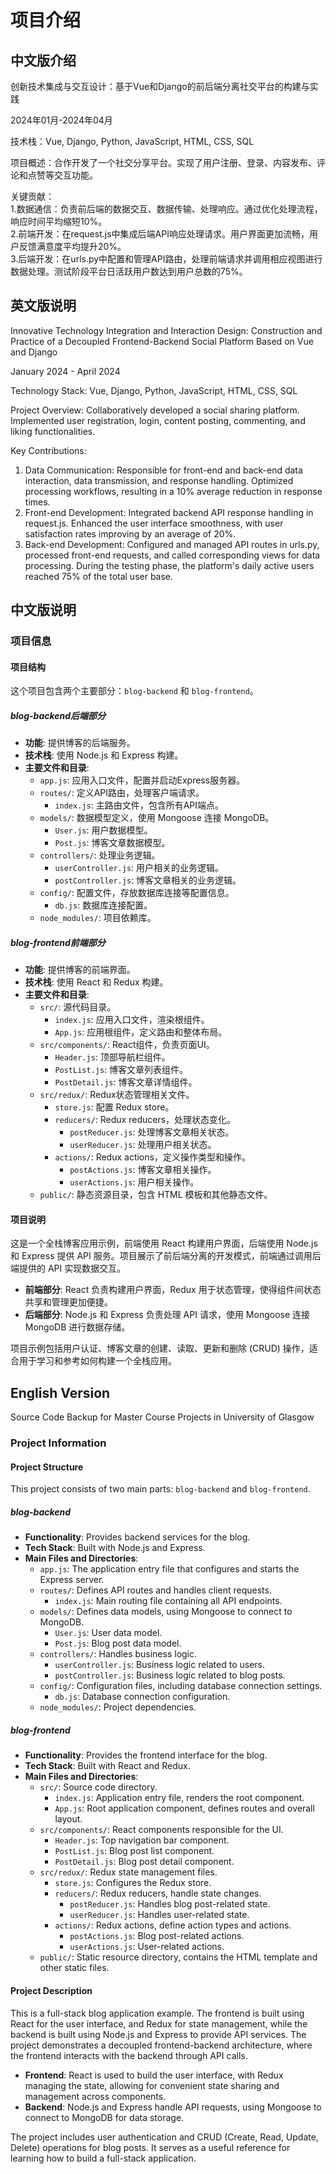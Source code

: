 # 项目介绍
## 中文版介绍
创新技术集成与交互设计：基于Vue和Django的前后端分离社交平台的构建与实践  

2024年01月-2024年04月  
  
技术栈：Vue, Django, Python, JavaScript, HTML, CSS, SQL  
  
项目概述：合作开发了一个社交分享平台。实现了用户注册、登录、内容发布、评论和点赞等交互功能。  
  
关键贡献：  
1.数据通信：负责前后端的数据交互、数据传输、处理响应。通过优化处理流程，响应时间平均缩短10%。  
2.前端开发：在request.js中集成后端API响应处理请求。用户界面更加流畅，用户反馈满意度平均提升20%。  
3.后端开发：在urls.py中配置和管理API路由，处理前端请求并调用相应视图进行数据处理。测试阶段平台日活跃用户数达到用户总数的75%。  

## 英文版说明
Innovative Technology Integration and Interaction Design: Construction and Practice of a Decoupled Frontend-Backend Social Platform Based on Vue and Django  
  
January 2024 - April 2024  
  
Technology Stack: Vue, Django, Python, JavaScript, HTML, CSS, SQL  
  
Project Overview: Collaboratively developed a social sharing platform. Implemented user registration, login, content posting, commenting, and liking functionalities.  
  
Key Contributions:  
1. Data Communication: Responsible for front-end and back-end data interaction, data transmission, and response handling. Optimized processing workflows, resulting in a 10% average reduction in response times.  
2. Front-end Development: Integrated backend API response handling in request.js. Enhanced the user interface smoothness, with user satisfaction rates improving by an average of 20%.  
3. Back-end Development: Configured and managed API routes in urls.py, processed front-end requests, and called corresponding views for data processing. During the testing phase, the platform's daily active users reached 75% of the total user base.  
  
  
  

## 中文版说明

### 项目信息

#### 项目结构
这个项目包含两个主要部分：`blog-backend` 和 `blog-frontend`。

##### blog-backend后端部分
- **功能**: 提供博客的后端服务。
- **技术栈**: 使用 Node.js 和 Express 构建。
- **主要文件和目录**:
  - `app.js`: 应用入口文件，配置并启动Express服务器。
  - `routes/`: 定义API路由，处理客户端请求。
    - `index.js`: 主路由文件，包含所有API端点。
  - `models/`: 数据模型定义，使用 Mongoose 连接 MongoDB。
    - `User.js`: 用户数据模型。
    - `Post.js`: 博客文章数据模型。
  - `controllers/`: 处理业务逻辑。
    - `userController.js`: 用户相关的业务逻辑。
    - `postController.js`: 博客文章相关的业务逻辑。
  - `config/`: 配置文件，存放数据库连接等配置信息。
    - `db.js`: 数据库连接配置。
  - `node_modules/`: 项目依赖库。

##### blog-frontend前端部分
- **功能**: 提供博客的前端界面。
- **技术栈**: 使用 React 和 Redux 构建。
- **主要文件和目录**:
  - `src/`: 源代码目录。
    - `index.js`: 应用入口文件，渲染根组件。
    - `App.js`: 应用根组件，定义路由和整体布局。
  - `src/components/`: React组件，负责页面UI。
    - `Header.js`: 顶部导航栏组件。
    - `PostList.js`: 博客文章列表组件。
    - `PostDetail.js`: 博客文章详情组件。
  - `src/redux/`: Redux状态管理相关文件。
    - `store.js`: 配置 Redux store。
    - `reducers/`: Redux reducers，处理状态变化。
      - `postReducer.js`: 处理博客文章相关状态。
      - `userReducer.js`: 处理用户相关状态。
    - `actions/`: Redux actions，定义操作类型和操作。
      - `postActions.js`: 博客文章相关操作。
      - `userActions.js`: 用户相关操作。
  - `public/`: 静态资源目录，包含 HTML 模板和其他静态文件。

#### 项目说明

这是一个全栈博客应用示例，前端使用 React 构建用户界面，后端使用 Node.js 和 Express 提供 API 服务。项目展示了前后端分离的开发模式，前端通过调用后端提供的 API 实现数据交互。

- **前端部分**: React 负责构建用户界面，Redux 用于状态管理，使得组件间状态共享和管理更加便捷。
- **后端部分**: Node.js 和 Express 负责处理 API 请求，使用 Mongoose 连接 MongoDB 进行数据存储。

项目示例包括用户认证、博客文章的创建、读取、更新和删除 (CRUD) 操作，适合用于学习和参考如何构建一个全栈应用。

## English Version
Source Code Backup for Master Course Projects in University of Glasgow
### Project Information

#### Project Structure
This project consists of two main parts: `blog-backend` and `blog-frontend`.

##### blog-backend
- **Functionality**: Provides backend services for the blog.
- **Tech Stack**: Built with Node.js and Express.
- **Main Files and Directories**:
  - `app.js`: The application entry file that configures and starts the Express server.
  - `routes/`: Defines API routes and handles client requests.
    - `index.js`: Main routing file containing all API endpoints.
  - `models/`: Defines data models, using Mongoose to connect to MongoDB.
    - `User.js`: User data model.
    - `Post.js`: Blog post data model.
  - `controllers/`: Handles business logic.
    - `userController.js`: Business logic related to users.
    - `postController.js`: Business logic related to blog posts.
  - `config/`: Configuration files, including database connection settings.
    - `db.js`: Database connection configuration.
  - `node_modules/`: Project dependencies.

##### blog-frontend
- **Functionality**: Provides the frontend interface for the blog.
- **Tech Stack**: Built with React and Redux.
- **Main Files and Directories**:
  - `src/`: Source code directory.
    - `index.js`: Application entry file, renders the root component.
    - `App.js`: Root application component, defines routes and overall layout.
  - `src/components/`: React components responsible for the UI.
    - `Header.js`: Top navigation bar component.
    - `PostList.js`: Blog post list component.
    - `PostDetail.js`: Blog post detail component.
  - `src/redux/`: Redux state management files.
    - `store.js`: Configures the Redux store.
    - `reducers/`: Redux reducers, handle state changes.
      - `postReducer.js`: Handles blog post-related state.
      - `userReducer.js`: Handles user-related state.
    - `actions/`: Redux actions, define action types and actions.
      - `postActions.js`: Blog post-related actions.
      - `userActions.js`: User-related actions.
  - `public/`: Static resource directory, contains the HTML template and other static files.

#### Project Description

This is a full-stack blog application example. The frontend is built using React for the user interface, and Redux for state management, while the backend is built using Node.js and Express to provide API services. The project demonstrates a decoupled frontend-backend architecture, where the frontend interacts with the backend through API calls.

- **Frontend**: React is used to build the user interface, with Redux managing the state, allowing for convenient state sharing and management across components.
- **Backend**: Node.js and Express handle API requests, using Mongoose to connect to MongoDB for data storage.

The project includes user authentication and CRUD (Create, Read, Update, Delete) operations for blog posts. It serves as a useful reference for learning how to build a full-stack application.
  
